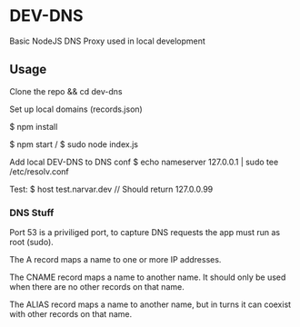 # DEV-DNS
Basic NodeJS DNS Proxy used in local development


## Usage

Clone the repo && cd dev-dns

Set up local domains (records.json)

$ npm install
 
$ npm start 
/
$ sudo node index.js 

Add local DEV-DNS to DNS conf
$ echo nameserver 127.0.0.1 | sudo tee /etc/resolv.conf

Test:
$ host test.narvar.dev // Should return 127.0.0.99
 


### DNS Stuff

Port 53 is a priviliged port, to capture DNS requests the app must run as root (sudo).

The A record maps a name to one or more IP addresses. 

The CNAME record maps a name to another name. It should only be used when there are no other records on that name. 

The ALIAS record maps a name to another name, but in turns it can coexist with other records on that name.
